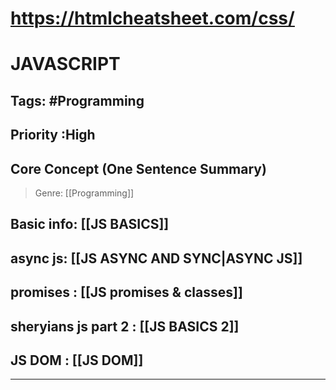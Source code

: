 # https://htmlcheatsheet.com/css/
# JAVASCRIPT
## Tags: #Programming
## Priority :High
## Core Concept (One Sentence Summary)

> Genre: [[Programming]]

## Basic info: [[JS BASICS]]
## async js: [[JS ASYNC AND SYNC|ASYNC JS]]
## promises : [[JS promises & classes]]
## sheryians js part 2 : [[JS BASICS 2]]

## JS DOM : [[JS DOM]]
---
